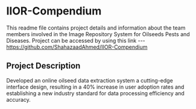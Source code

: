# IIOR-Compendium

This readme file contains project details and information about the team members involved in the Image Repository System for Oilseeds Pests and Diseases.
Project can be accessed by using this link ---https://github.com/ShahazaadAhmed/IIOR-Compendium
## Project Description

Developed an online oilseed data extraction system a cutting-edge interface design, resulting in a 40% increase in user adoption rates and establishing a new industry standard for data processing efficiency and accuracy.
